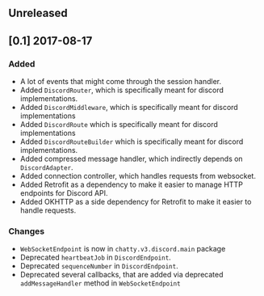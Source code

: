 ## Unreleased

## [0.1] 2017-08-17

### Added

- A lot of events that might come through the session handler.
- Added `DiscordRouter`, which is specifically meant for discord implementations.
- Added `DiscordMiddleware`, which is specifically meant for discord implementations
- Added `DiscordRoute` which is specifically meant for discord implementations
- Added `DiscordRouteBuilder` which is specifically meant for discord implementations.
- Added compressed message handler, which indirectly depends on `DiscordAdapter`.
- Added connection controller, which handles requests from websocket.
- Added Retrofit as a dependency to make it easier to manage HTTP endpoints for Discord API.
- Added OKHTTP as a side dependency for Retrofit to make it easier to handle requests.

### Changes

- `WebSocketEndpoint` is now in `chatty.v3.discord.main` package
- Deprecated `heartbeatJob` in `DiscordEndpoint`.
- Deprecated `sequenceNumber` in `DiscordEndpoint`.
- Deprecated several callbacks, that are added via deprecated `addMessageHandler` method in `WebSocketEndpoint`